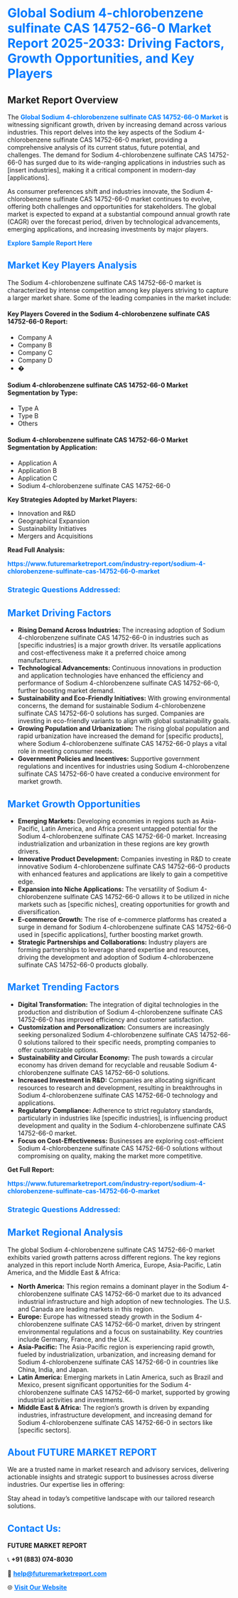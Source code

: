 <h1 style="color: #007BFF;">Global Sodium 4-chlorobenzene sulfinate CAS 14752-66-0 Market Report 2025-2033: Driving Factors, Growth Opportunities, and Key Players</h1>

<section id="overview">
<h2>Market Report Overview</h2>
<p>The <a href="https://www.futuremarketreport.com/industry-report/sodium-4-chlorobenzene-sulfinate-cas-14752-66-0-market" style="color: #007BFF; text-decoration: none;"><strong>Global Sodium 4-chlorobenzene sulfinate CAS 14752-66-0 Market</strong></a> is witnessing significant growth, driven by increasing demand across various industries. This report delves into the key aspects of the Sodium 4-chlorobenzene sulfinate CAS 14752-66-0 market, providing a comprehensive analysis of its current status, future potential, and challenges. The demand for Sodium 4-chlorobenzene sulfinate CAS 14752-66-0 has surged due to its wide-ranging applications in industries such as [insert industries], making it a critical component in modern-day [applications].</p>
<p>As consumer preferences shift and industries innovate, the Sodium 4-chlorobenzene sulfinate CAS 14752-66-0 market continues to evolve, offering both challenges and opportunities for stakeholders. The global market is expected to expand at a substantial compound annual growth rate (CAGR) over the forecast period, driven by technological advancements, emerging applications, and increasing investments by major players.</p>
</section>

<section id="overview">
<p><a href="https://www.futuremarketreport.com/request-sample/reportId=120379" style="color: #007BFF; text-decoration: none;"><strong>Explore Sample Report Here</strong></a></p>
</section>

<section id="key-players">
<h2 style="color: #007BFF;">Market Key Players Analysis</h2>
<p>The Sodium 4-chlorobenzene sulfinate CAS 14752-66-0 market is characterized by intense competition among key players striving to capture a larger market share. Some of the leading companies in the market include:</p>
<h4>Key Players Covered in the Sodium 4-chlorobenzene sulfinate CAS 14752-66-0 Report:</h4>
<ul><li>Company A</li><li>Company B</li><li>Company C</li><li>Company D</li><li>�</li></ul>
<h4>Sodium 4-chlorobenzene sulfinate CAS 14752-66-0 Market Segmentation by Type:</h4>
<ul><li>Type A</li><li>Type B</li><li>Others</li></ul>

<h4>Sodium 4-chlorobenzene sulfinate CAS 14752-66-0 Market Segmentation by Application:</h4>
<ul><li>Application A</li><li>Application B</li><li>Application C</li><li>Sodium 4-chlorobenzene sulfinate CAS 14752-66-0</li></ul>
<p><strong>Key Strategies Adopted by Market Players:</strong></p>
<ul>
<li>Innovation and R&D</li>
<li>Geographical Expansion</li>
<li>Sustainability Initiatives</li>
<li>Mergers and Acquisitions</li>
</ul>
</section>

<section>
<p><strong>Read Full Analysis: </strong></p><a href="https://www.futuremarketreport.com/industry-report/sodium-4-chlorobenzene-sulfinate-cas-14752-66-0-market" style="color: #007BFF; text-decoration: none;"><strong>https://www.futuremarketreport.com/industry-report/sodium-4-chlorobenzene-sulfinate-cas-14752-66-0-market</strong></a>
<h3 style="color: #007BFF;">Strategic Questions Addressed:</h3>
</section>

<section id="driving-factors">
<h2 style="color: #007BFF;">Market Driving Factors</h2>
<ul>
<li><strong>Rising Demand Across Industries:</strong> The increasing adoption of Sodium 4-chlorobenzene sulfinate CAS 14752-66-0 in industries such as [specific industries] is a major growth driver. Its versatile applications and cost-effectiveness make it a preferred choice among manufacturers.</li>
<li><strong>Technological Advancements:</strong> Continuous innovations in production and application technologies have enhanced the efficiency and performance of Sodium 4-chlorobenzene sulfinate CAS 14752-66-0, further boosting market demand.</li>
<li><strong>Sustainability and Eco-Friendly Initiatives:</strong> With growing environmental concerns, the demand for sustainable Sodium 4-chlorobenzene sulfinate CAS 14752-66-0 solutions has surged. Companies are investing in eco-friendly variants to align with global sustainability goals.</li>
<li><strong>Growing Population and Urbanization:</strong> The rising global population and rapid urbanization have increased the demand for [specific products], where Sodium 4-chlorobenzene sulfinate CAS 14752-66-0 plays a vital role in meeting consumer needs.</li>
<li><strong>Government Policies and Incentives:</strong> Supportive government regulations and incentives for industries using Sodium 4-chlorobenzene sulfinate CAS 14752-66-0 have created a conducive environment for market growth.</li>
</ul>
</section>

<section id="growth-opportunities">
<h2 style="color: #007BFF;">Market Growth Opportunities</h2>
<ul>
<li><strong>Emerging Markets:</strong> Developing economies in regions such as Asia-Pacific, Latin America, and Africa present untapped potential for the Sodium 4-chlorobenzene sulfinate CAS 14752-66-0 market. Increasing industrialization and urbanization in these regions are key growth drivers.</li>
<li><strong>Innovative Product Development:</strong> Companies investing in R&D to create innovative Sodium 4-chlorobenzene sulfinate CAS 14752-66-0 products with enhanced features and applications are likely to gain a competitive edge.</li>
<li><strong>Expansion into Niche Applications:</strong> The versatility of Sodium 4-chlorobenzene sulfinate CAS 14752-66-0 allows it to be utilized in niche markets such as [specific niches], creating opportunities for growth and diversification.</li>
<li><strong>E-commerce Growth:</strong> The rise of e-commerce platforms has created a surge in demand for Sodium 4-chlorobenzene sulfinate CAS 14752-66-0 used in [specific applications], further boosting market growth.</li>
<li><strong>Strategic Partnerships and Collaborations:</strong> Industry players are forming partnerships to leverage shared expertise and resources, driving the development and adoption of Sodium 4-chlorobenzene sulfinate CAS 14752-66-0 products globally.</li>
</ul>
</section>

<section id="trending-factors">
<h2 style="color: #007BFF;">Market Trending Factors</h2>
<ul>
<li><strong>Digital Transformation:</strong> The integration of digital technologies in the production and distribution of Sodium 4-chlorobenzene sulfinate CAS 14752-66-0 has improved efficiency and customer satisfaction.</li>
<li><strong>Customization and Personalization:</strong> Consumers are increasingly seeking personalized Sodium 4-chlorobenzene sulfinate CAS 14752-66-0 solutions tailored to their specific needs, prompting companies to offer customizable options.</li>
<li><strong>Sustainability and Circular Economy:</strong> The push towards a circular economy has driven demand for recyclable and reusable Sodium 4-chlorobenzene sulfinate CAS 14752-66-0 solutions.</li>
<li><strong>Increased Investment in R&D:</strong> Companies are allocating significant resources to research and development, resulting in breakthroughs in Sodium 4-chlorobenzene sulfinate CAS 14752-66-0 technology and applications.</li>
<li><strong>Regulatory Compliance:</strong> Adherence to strict regulatory standards, particularly in industries like [specific industries], is influencing product development and quality in the Sodium 4-chlorobenzene sulfinate CAS 14752-66-0 market.</li>
<li><strong>Focus on Cost-Effectiveness:</strong> Businesses are exploring cost-efficient Sodium 4-chlorobenzene sulfinate CAS 14752-66-0 solutions without compromising on quality, making the market more competitive.</li>
</ul>
</section>

<section>
<p><strong>Get Full Report: </strong></p><a href="https://www.futuremarketreport.com/industry-report/sodium-4-chlorobenzene-sulfinate-cas-14752-66-0-market" style="color: #007BFF; text-decoration: none;"><strong>https://www.futuremarketreport.com/industry-report/sodium-4-chlorobenzene-sulfinate-cas-14752-66-0-market</strong></a>
<h3 style="color: #007BFF;">Strategic Questions Addressed:</h3>
</section>


<section id="regional-analysis">
<h2 style="color: #007BFF;">Market Regional Analysis</h2>
<p>The global Sodium 4-chlorobenzene sulfinate CAS 14752-66-0 market exhibits varied growth patterns across different regions. The key regions analyzed in this report include North America, Europe, Asia-Pacific, Latin America, and the Middle East & Africa:</p>
<ul>
<li><strong>North America:</strong> This region remains a dominant player in the Sodium 4-chlorobenzene sulfinate CAS 14752-66-0 market due to its advanced industrial infrastructure and high adoption of new technologies. The U.S. and Canada are leading markets in this region.</li>
<li><strong>Europe:</strong> Europe has witnessed steady growth in the Sodium 4-chlorobenzene sulfinate CAS 14752-66-0 market, driven by stringent environmental regulations and a focus on sustainability. Key countries include Germany, France, and the U.K.</li>
<li><strong>Asia-Pacific:</strong> The Asia-Pacific region is experiencing rapid growth, fueled by industrialization, urbanization, and increasing demand for Sodium 4-chlorobenzene sulfinate CAS 14752-66-0 in countries like China, India, and Japan.</li>
<li><strong>Latin America:</strong> Emerging markets in Latin America, such as Brazil and Mexico, present significant opportunities for the Sodium 4-chlorobenzene sulfinate CAS 14752-66-0 market, supported by growing industrial activities and investments.</li>
<li><strong>Middle East & Africa:</strong> The region’s growth is driven by expanding industries, infrastructure development, and increasing demand for Sodium 4-chlorobenzene sulfinate CAS 14752-66-0 in sectors like [specific sectors].</li>
</ul>
</section>

<footer>
<h2 style="color: #007BFF;">About FUTURE MARKET REPORT</h2>
<p>We are a trusted name in market research and advisory services, delivering actionable insights and strategic support to businesses across diverse industries. Our expertise lies in offering:</p>

<p>Stay ahead in today’s competitive landscape with our tailored research solutions.</p>

<h2 style="color: #007BFF;">Contact Us:</h2>
<p><strong>FUTURE MARKET REPORT</strong></p>
<p>📞 <strong>+91 (883) 074-8030</strong></p>
<p>📧 <strong><a href="mailto:help@futuremarketreport.com" style="color: #007BFF;">help@futuremarketreport.com</a></strong></p>
<p>🌐 <strong><a href="https://www.futuremarketreport.com/" style="color: #007BFF;">Visit Our Website</a></strong></p>
</footer>